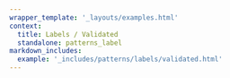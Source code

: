 ```yaml
---
wrapper_template: '_layouts/examples.html'
context:
  title: Labels / Validated
  standalone: patterns_label
markdown_includes:
  example: '_includes/patterns/labels/validated.html'
---
```

